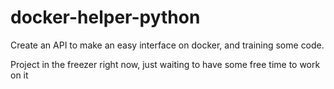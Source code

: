 # docker-helper-python
Create an API to make an easy interface on docker, and training some code.

Project in the freezer right now, just waiting to have some free time to work on it
